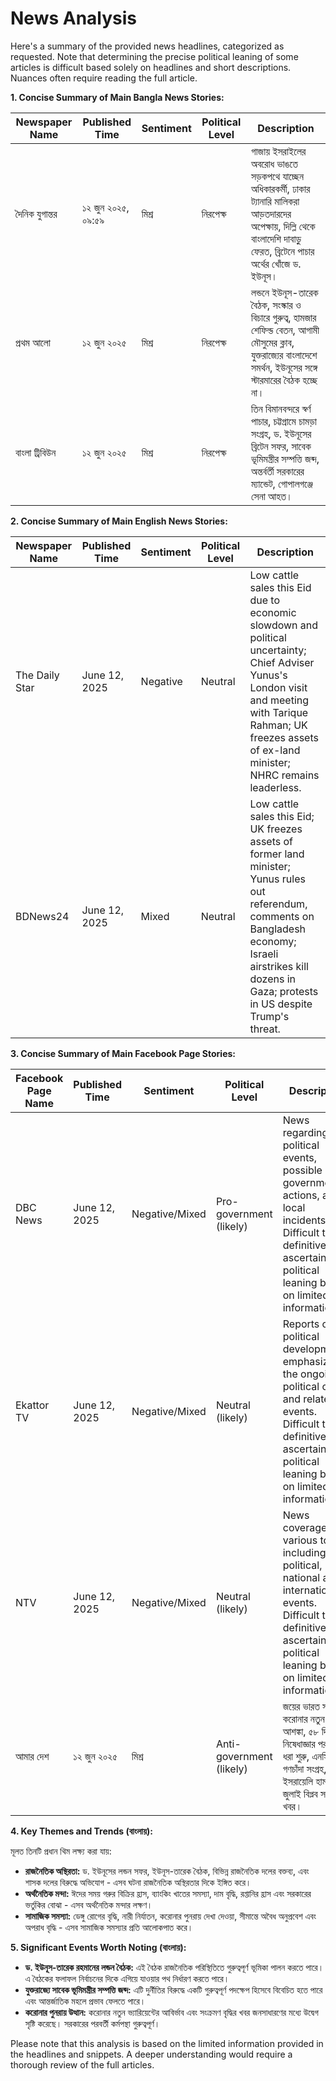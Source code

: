 # News Analysis

Here's a summary of the provided news headlines, categorized as requested.  Note that determining the precise political leaning of some articles is difficult based solely on headlines and short descriptions.  Nuances often require reading the full article.


**1. Concise Summary of Main Bangla News Stories:**

| Newspaper Name    | Published Time | Sentiment      | Political Level | Description                                                                                                                                                                |
|--------------------|-----------------|-----------------|-----------------|----------------------------------------------------------------------------------------------------------------------------------------------------------------------------|
| দৈনিক যুগান্তর     | ১২ জুন ২০২৫, ০৯:৫৯ | মিশ্র           | নিরপেক্ষ      | গাজায় ইসরাইলের অবরোধ ভাঙতে সড়কপথে যাচ্ছেন অধিকারকর্মী, ঢাকার ট্যানারি মালিকরা আড়তদারদের অপেক্ষায়, দিল্লি থেকে বাংলাদেশি দাবাড়ু ফেরত, ব্রিটেনে পাচার অর্থের খোঁজে ড. ইউনূস। |
| প্রথম আলো       | ১২ জুন ২০২৫      | মিশ্র           | নিরপেক্ষ      | লন্ডনে ইউনূস-তারেক বৈঠক, সংস্কার ও বিচারে গুরুত্ব, হামজার শেফিল্ড বেতন, আগামী মৌসুমের ক্লাব, যুক্তরাজ্যের বাংলাদেশে সমর্থন, ইউনূসের সঙ্গে স্টারমারের বৈঠক হচ্ছে না।        |
| বাংলা ট্রিবিউন     | ১২ জুন ২০২৫      | মিশ্র          | নিরপেক্ষ      | তিন বিমানবন্দরে স্বর্ণ পাচার, চট্টগ্রামে চামড়া সংগ্রহ, ড. ইউনূসের ব্রিটেন সফর, সাবেক ভূমিমন্ত্রীর সম্পত্তি জব্দ, অন্তর্বর্তী সরকারের ম্যান্ডেট, গোপালগঞ্জে সেনা আহত।              |


**2. Concise Summary of Main English News Stories:**

| Newspaper Name    | Published Time | Sentiment      | Political Level | Description                                                                                                                                                                                                         |
|--------------------|-----------------|-----------------|-----------------|--------------------------------------------------------------------------------------------------------------------------------------------------------------------------------------------------------------------|
| The Daily Star    | June 12, 2025  | Negative        | Neutral         | Low cattle sales this Eid due to economic slowdown and political uncertainty; Chief Adviser Yunus's London visit and meeting with Tarique Rahman; UK freezes assets of ex-land minister; NHRC remains leaderless.                   |
| BDNews24           | June 12, 2025  | Mixed           | Neutral         | Low cattle sales this Eid; UK freezes assets of former land minister; Yunus rules out referendum, comments on Bangladesh economy; Israeli airstrikes kill dozens in Gaza; protests in US despite Trump's threat.             |


**3. Concise Summary of Main Facebook Page Stories:**

| Facebook Page Name | Published Time | Sentiment      | Political Level | Description                                                                                                                                                                   |
|---------------------|-----------------|-----------------|-----------------|-----------------------------------------------------------------------------------------------------------------------------------------------------------------------------|
| DBC News            | June 12, 2025   | Negative/Mixed  | Pro-government (likely) |  News regarding political events, possible government actions, and local incidents.  Difficult to definitively ascertain political leaning based on limited information. |
| Ekattor TV          | June 12, 2025   | Negative/Mixed  | Neutral (likely)   | Reports on political developments, emphasizing the ongoing political crisis and related events.  Difficult to definitively ascertain political leaning based on limited information.  |
| NTV                 | June 12, 2025   | Negative/Mixed  | Neutral (likely)   | News coverage on various topics, including political, national and international events. Difficult to definitively ascertain political leaning based on limited information. |
| আমার দেশ             | ১২ জুন ২০২৫       | মিশ্র           | Anti-government (likely) |  জয়ের ভারত সফর, করোনার নতুন ঢেউয়ের আশঙ্কা, ৫৮ দিনের নিষেধাজ্ঞার পর মাছ ধরা শুরু, এনসিপি'র গণচাঁদা সংগ্রহ, গাজায় ইসরায়েলি হামলা, জুলাই বিপ্লব সংক্রান্ত খবর।               |


**4. Key Themes and Trends (বাংলায়):**

মূলত তিনটি প্রধান থিম লক্ষ্য করা যায়:

* **রাজনৈতিক অস্থিরতা:**  ড. ইউনূসের লন্ডন সফর, ইউনূস-তারেক বৈঠক, বিভিন্ন রাজনৈতিক দলের বক্তব্য,  এবং  শাসক দলের বিরুদ্ধে অভিযোগ - এসব ঘটনা রাজনৈতিক অস্থিরতার দিকে ইঙ্গিত করে।  
* **অর্থনৈতিক মন্দা:**  ঈদের সময় গরুর বিক্রির হ্রাস,  ব্যাংকিং খাতের সমস্যা,  দাম বৃদ্ধি,  রপ্তানির হ্রাস এবং সরকারের ভর্তুকির বোঝা - এসব অর্থনৈতিক মন্দার লক্ষণ।
* **সামাজিক সমস্যা:**  ডেঙ্গু রোগের বৃদ্ধি,  নারী নির্যাতন,  করোনার  পুনরায় দেখা দেওয়া,  সীমান্তে অবৈধ অনুপ্রবেশ এবং  অপরাধ বৃদ্ধি - এসব  সামাজিক সমস্যার প্রতি আলোকপাত করে।


**5. Significant Events Worth Noting (বাংলায়):**

* **ড. ইউনূস-তারেক রহমানের লন্ডন বৈঠক:**  এই বৈঠক রাজনৈতিক পরিস্থিতিতে গুরুত্বপূর্ণ ভূমিকা পালন করতে পারে।  এ বৈঠকের ফলাফল নির্বাচনের দিকে  এগিয়ে যাওয়ার পথ  নির্ধারণ করতে পারে।
* **যুক্তরাজ্যে সাবেক ভূমিমন্ত্রীর সম্পত্তি জব্দ:**  এটি দুর্নীতির বিরুদ্ধে  একটি  গুরুত্বপূর্ণ  পদক্ষেপ হিসেবে  বিবেচিত হতে পারে এবং  আন্তর্জাতিক মহলে  প্রভাব ফেলতে পারে।
* **করোনার পুনরায়  উত্থান:**  করোনার নতুন ভ্যারিয়েন্টের আবির্ভাব এবং  সংক্রমণ বৃদ্ধির খবর  জনসাধারণের  মধ্যে  উদ্বেগ  সৃষ্টি করেছে।  সরকারের  পরবর্তী  কর্মপন্থা  গুরুত্বপূর্ণ।

Please note that this analysis is based on the limited information provided in the headlines and snippets. A deeper understanding would require a thorough review of the full articles.
